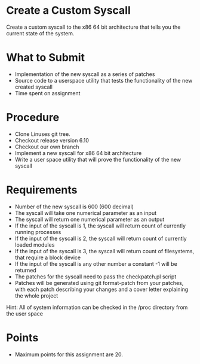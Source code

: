 # Create a Custom Syscall
Create a custom syscall to the x86 64 bit architecture that tells you the current state of the system.

# What to Submit
-   Implementation of the new syscall as a series of patches
-   Source code to a userspace utility that tests the functionality of the new created syscall
-   Time spent on assignment

# Procedure
-   Clone Linuses git tree.
-   Checkout release version 6.10
-   Checkout our own branch
-   Implement a new syscall for x86 64 bit architecture
-   Write a user space utility that will prove the functionality of the new syscall

# Requirements
-   Number of the new syscall is 600 (600 decimal)
-   The syscall will take one numerical parameter as an input
-   The syscall will return one numerical parameter as an output
-   If the input of the syscall is 1, the syscall will return count of currently running processes
-   If the input of the syscall is 2, the syscall will return count of currently loaded modules
-   If the input of the syscall is 3, the syscall will return count of filesystems, that require a block device
-   If the input of the syscall is any other number a constant -1 will be returned
-   The patches for the syscall need to pass the checkpatch.pl script
-   Patches will be generated using git format-patch from your patches, with each patch describing your changes and a cover letter explaining the whole project

Hint: All of system information can be checked in the /proc directory from the user space

# Points
-   Maximum points for this assignment are 20.
